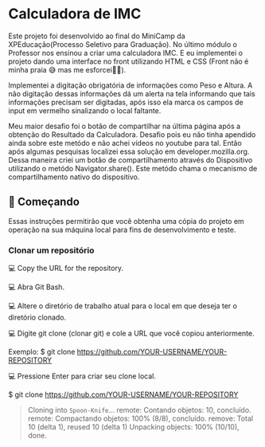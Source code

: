 # Calculadora de IMC 

Este projeto foi desenvolvido ao final do MiniCamp da XPEducação(Processo Seletivo para Graduação). No último módulo o Professor nos ensinou a criar uma calculadora IMC. E eu implementei o projeto dando uma interface no front utilizando HTML e CSS (Front não é minha praia 😅 mas me esforcei🦾🤓).

Implementei a digitação obrigatória de informações como Peso e Altura. A não digitação dessas informações dá um alerta na tela informando que tais informações precisam ser digitadas, após isso ela marca os campos de input em vermelho sinalizando o local faltante.

Meu maior desafio foi o botão de compartilhar na última página após a obtenção do Resultado da Calculadora. Desafio pois eu não tinha apendido ainda sobre este metódo e não achei vídeos no youtube para tal. Então após algumas pesquisas localizei essa solução em developer.mozilla.org. Dessa maneira criei um botão de compartilhamento através do Dispositivo utilizando o metódo Navigator.share(). Este metódo chama o mecanismo de compartilhamento nativo do dispositivo.


## 🚀 Começando

Essas instruções permitirão que você obtenha uma cópia do projeto em operação na sua máquina local para fins de desenvolvimento e teste.

### Clonar um repositório

💻 Copy the URL for the repository. 

💻 Abra Git Bash.

💻 Altere o diretório de trabalho atual para o local em que deseja ter o diretório clonado.

💻 Digite git clone (clonar git) e cole a URL que você copiou anteriormente.

Exemplo: $ git clone https://github.com/YOUR-USERNAME/YOUR-REPOSITORY

💻 Pressione Enter para criar seu clone local.

$ git clone https://github.com/YOUR-USERNAME/YOUR-REPOSITORY
> Cloning into `Spoon-Knife`...
> remote: Contando objetos: 10, concluído.
> remote: Compactando objetos: 100% (8/8), concluído.
> remove: Total 10 (delta 1), reused 10 (delta 1)
> Unpacking objects: 100% (10/10), done.

